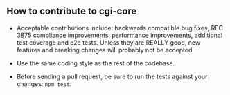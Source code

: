 ## How to contribute to cgi-core

* Acceptable contributions include: backwards compatible bug fixes, RFC 3875 compliance improvements, performance improvements, additional test coverage and e2e tests. Unless they are REALLY good, new features and breaking changes will probably not be accepted.

* Use the same coding style as the rest of the codebase.

* Before sending a pull request, be sure to run the tests against your changes: `npm test`.

